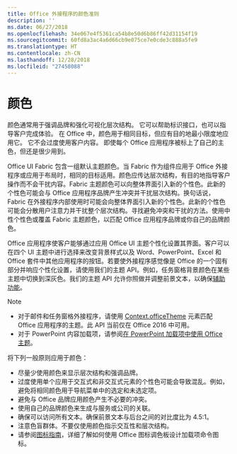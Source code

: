 ```yaml
---
title: Office 外接程序的颜色准则
description: ''
ms.date: 06/27/2018
ms.openlocfilehash: 34e067e4f5361ca54b8e50d6b86ff42d31154f19
ms.sourcegitcommit: 60fd8a3ac4a6d66cb9e075ce7e0cde3c888a5fe9
ms.translationtype: HT
ms.contentlocale: zh-CN
ms.lasthandoff: 12/28/2018
ms.locfileid: "27458088"
---
```

# <a name="color"></a>颜色
颜色通常用于强调品牌和强化可视化层次结构。 它可以帮助标识接口，也可以指导客户完成体验。 在 Office 中，颜色用于相同目标，但应有目的地最小限度地应用它。 它不会过度使用客户内容。 即使每个 Office 应用程序被标上了自己的主色，但还是很少用到。

Office UI Fabric 包含一组默认主题颜色。当 Fabric 作为组件应用于 Office 外接程序或应用于布局时，相同的目标适用。颜色应传达层次结构，有目的地指导客户操作而不会干扰内容。Fabric 主题颜色可以向整体界面引入新的个性色。此新的个性色可能会与 Office 应用程序品牌产生冲突并干扰层次结构。换句话说，Fabric 在外接程序内部使用时可能会向整体界面引入新的个性色。此新的个性色可能会分散用户注意力并干扰整个层次结构。寻找避免冲突和干扰的方法。使用中性个性色或覆盖 Fabric 主题颜色，以匹配 Office 应用程序品牌或你自己的品牌颜色。

Office 应用程序使客户能够通过应用 Office UI 主题个性化设置其界面。客户可以在四个 UI 主题中进行选择来改变背景样式以及 Word、PowerPoint、Excel 和 Office 套件中其他应用程序的按钮。若要使外接程序感觉像是 Office 的一个固有部分并响应个性化设置，请使用我们的主题 API。例如，任务窗格背景颜色在某些主题中切换到深灰色。我们的主题 API 允许你照做并调整前景文本，以确保[辅助功能](../design/accessibility-guidelines.md)。

> [!NOTE]
> - 对于邮件和任务窗格外接程序，请使用 [Context.officeTheme](https://docs.microsoft.com/javascript/api/office/office.context) 元素匹配 Office 应用程序的主题。此 API 当前仅在 Office 2016 中可用。
> - 对于 PowerPoint 内容加载项，请参阅[在 PowerPoint 加载项中使用 Office 主题](../powerpoint/use-document-themes-in-your-powerpoint-add-ins.md)。

将下列一般原则应用于颜色：

* 尽量少使用颜色来显示层次结构和强调品牌。
* 过度使用单个应用于交互式和非交互式元素的个性色可能会导致混乱。例如，避免将相同颜色用于导航菜单中的选定和未选定项。
* 避免与 Office 品牌应用颜色产生不必要的冲突。
* 使用自己的品牌颜色来生成与服务或公司的关联。
* 确保可以访问所有文本。确保前景文本与后台之间的对比度比为 4.5:1。
* 注意色盲群体。不要仅使用颜色指示交互性和层次结构。
* 请参阅[图标指南](../design/add-in-icons.md)，详细了解如何使用 Office 图标调色板设计加载项命令图标。